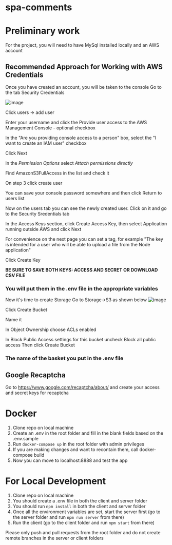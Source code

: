 # spa-comments

# Preliminary work

For the project, you will need to have MySql installed locally and an AWS account

## Recommended Approach for Working with AWS Credentials

Once you have created an account, you will be taken to the console
Go to the tab Security Credentials

![image](https://user-images.githubusercontent.com/60929911/221426500-0f7631f9-430e-4e64-94c0-a3508b075d7b.png)

Click users -> add user 

Enter your username and click the Provide user access to the AWS Management Console - optional checkbox

In the "Are you providing console access to a person" box, select the "I want to create an IAM user" checkbox

Click Next

In the *Permission Options* select *Attach permissions directly*

Find AmazonS3FullAccess in the list and check it

On step 3 click create user

You can save your console password somewhere and then click Return to users list

Now on the users tab you can see the newly created user. Click on it and go to the Security Sredentials tab

In the Access Keys section, click Create Access Key, then select Application running outside AWS and click Next

For convenience on the next page you can set a tag, for example "The key is intended for a user who will be able to upload a file from the Node application"

Click Create Key

**BE SURE TO SAVE BOTH KEYS: ACCESS AND SECRET OR DOWNLOAD CSV FILE**

### You will put them in the .env file in the appropriate variables

Now it's time to create Storage
Go to Storage->S3 as shown below
![image](https://user-images.githubusercontent.com/60929911/221427364-1afcfba3-ef6c-482d-abd6-39813f55fdf9.png)

Click Create Bucket

Name it 

In Object Ownership choose ACLs enabled

In Block Public Access settings for this bucket uncheck Block all public access
Then click Create Bucket

### The name of the basket you put in the .env file

## Google Recaptcha
Go to https://www.google.com/recaptcha/about/ and create your access and secret keys for recaptcha



# Docker

1. Clone repo on local machine
2. Create an .env in the root folder and fill in the blank fields based on the .env.sample
3. Run ```docker-compose up``` in the root folder with admin privileges
4. If you are making changes and want to recontain them, call docker-compose build
5. Now you can move to localhost:8888 and test the app

# For Local Development
1. Clone repo on local machine
2. You should create a .env file in both the client and server folder
3. You should run ```npm install``` in both the client and server folder
4. Once all the environment variables are set, start the server first (go to the server folder and run ```npm run server``` from there)
5. Run the client (go to the client folder and run ```npm start``` from there)

Please only push and pull requests from the root folder and do not create remote branches in the server or client folders
